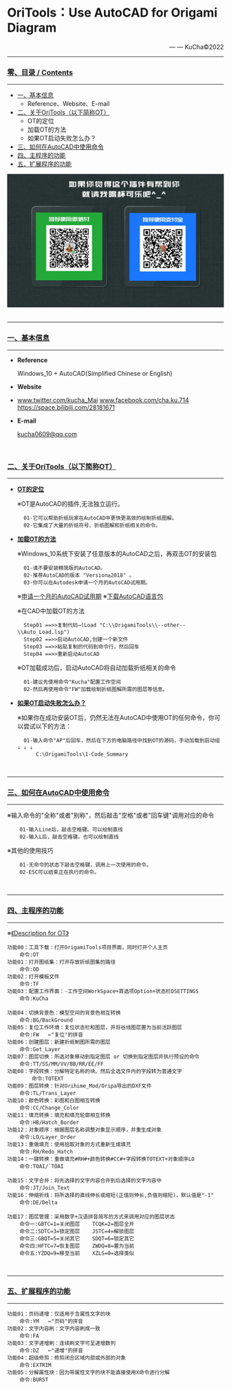 # OriTools：Use AutoCAD for Origami Diagram
<p align="right"> — — KuCha©2022</p>

---------------------------------------------------------------------------------------------------------------
### [零、目录 / Contents](#零目录--contents)  
---------------------------------------------------------------------------------------------------------------
- [一、基本信息](#一基本信息)  
  - Reference、Website、E-mail
- [二、关于OriTools（以下简称OT）](#二关于oritools以下简称ot)  
  - OT的定位
  - 加载OT的方法
  - 如果OT启动失败怎么办？
- [三、如何在AutoCAD中使用命令](#三如何在autocad中使用命令)  
- [四、主程序的功能](#四主程序的功能)  
- [五、扩展程序的功能](#五扩展程序的功能)  

<div align=center><img src="https://github.com/kucha0609/AutoCAD-Origami-Diagram/blob/master/--Info--/Sponsorship.jpg" width="800"/></div>


<br>

--------------------------------------------------------------------------------------------------------------
### [一、基本信息](#零目录--contents)  
---------------------------------------------------------------------------------------------------------------
- **Reference**

	Windows_10 + AutoCAD(Simplified Chinese or English) 

- **Website**
- 
	www.twitter.com/kucha_Mai
	www.facebook.com/cha.ku.714
	https://space.bilibili.com/28181671

- **E-mail**

	kucha0609@qq.com
	

<br>

### [二、关于OriTools（以下简称OT）](#零目录--contents)  
---------------------------------------------------------------------------------------------------------------
- [**OT的定位**](#二关于oritools以下简称ot)  

	※OT是AutoCAD的插件,无法独立运行。
	
		01-它可以帮助折纸玩家在AutoCAD中更快更高效的绘制折纸图解。
		02-它集成了大量的折纸符号、折纸图解和折纸相关的命令。


	
- [**加载OT的方法**](#二关于oritools以下简称ot)  


	※Windows_10系统下安装了任意版本的AutoCAD之后，再双击OT的安装包

		01-请不要安装精简版的AutoCAD。
		02-推荐AutoCAD的版本 "Version≥2018" 。
		03-你可以在Autodesk申请一个月的AutoCAD试用期。
	
	※[申请一个月的AutoCAD试用期](https://knowledge.autodesk.com/zh-hans/support/autocad/learn-explore/caas/CloudHelp/cloudhelp/CHS/Autodesk-Installation/files/install-workflow-to-download-product-software-htm.html)
	※[下载AutoCAD语言包](https://knowledge.autodesk.com/zh-hans/support/autocad/troubleshooting/caas/downloads/downloads/CHS/content/autocad-language-packs.html?us_oa=akn-us&us_si=8c0dd5c0-bcc4-4d73-8de9-58e1f2d19cac&us_st=autocad%20%E8%AF%AD%E8%A8%80%E5%8C%85)
	
	※在CAD中加载OT的方法

		Step01 ==>>复制代码→(Load "C:\\OrigamiTools\\--other--\\Auto_Load.lsp")
		Step02 ==>>启动AutoCAD,创建一个新文件
		Step03 ==>>粘贴复制的代码到命令行，然后回车
		Step04 ==>>重新启动AutoCAD
		
	※OT加载成功后，启动AutoCAD将自动加载折纸相关的命令

		01-建议先使用命令"Kucha"配置工作空间
		02-然后再使用命令"FW"加载绘制折纸图解所需的图层等信息。
		
- [**如果OT启动失败怎么办？**](#二关于oritools以下简称ot)  

	※如果你在成功安装OT后，仍然无法在AutoCAD中使用OT的任何命令，你可以尝试以下的方法：

		01-输入命令"AP"后回车，然后在下方的电脑路径中找到OT的源码，手动加载到启动组 ↓ ↓ ↓
		    C:\OrigamiTools\1-Code_Summary


<br>

--------------------------------------------------------------------------------------------------------------
### [三、如何在AutoCAD中使用命令](#零目录--contents)  
---------------------------------------------------------------------------------------------------------------
※输入命令的"全称"或者"别称"，然后敲击"空格"或者"回车键"调用对应的命令  

		01-输入Line后，敲击空格键。可以绘制直线
		02-输入L后，敲击空格键。也可以绘制直线
		
※其他的使用技巧  

		01-无命令的状态下敲击空格键，调用上一次使用的命令。
		02-ESC可以结束正在执行的命令。


<br>

--------------------------------------------------------------------------------------------------------------
### [四、主程序的功能](#零目录--contents)  
--------------------------------------------------------------------------------------------------------------
※[《Description for OT》](https://github.com/kucha0609/AutoCAD-Origami-Diagram/blob/master/--Info--/%E3%80%8ADescription%20for%20OT%E3%80%8B.pdf)

	功能00：工具下载：打开OrigamiTools项目界面，同时打开个人主页
		命令:OT
	功能01：打开图纸集：打开存放折纸图集的路径
		命令:OD    
	功能02：打开模板文件
		命令:TF  
	功能03：配置工作界面：-工作空间WorkSpace+首选项Option+状态栏DSETTINGS
		命令:KuCha

	功能04：切换背景色：模型空间的背景色相互转换
		命令:BG/BackGround
	功能05：复位工作环境：复位状态栏和图层，并将谷线图层置为当前活跃图层
		命令:FW   ←"复位"的拼音
	功能06：创建图层：新建折纸制图所需的图层
		命令:Get_Layer
	功能07：图层切换：所选对象移动到指定图层 or 切换到指定图层并执行预设的命令
		命令:TT/SS/MM/VV/BB/RR/EE/FF 
	功能08：字段转换：分解特定名称的块。然后全选文件内的字段转为普通文字
	        命令:TOTEXT
	功能09：图层转换：针对Orihime_Mod/Oripa导出的DXF文件
		命令:TL/Trans_Layer
	功能10：颜色转换：彩图和白图相互转换
		命令:CC/Change_Color 
	功能11：填充转换：填充和填充轮廓相互转换
		命令:HB/Hatch_Border
	功能12：对象顺序：根据图层名称调整对象显示顺序，并重生成对象
		命令:LO/Layer_Order
	功能13：重做填充：使用拾取对象的方式重新生成填充
		命令:RH/Redo_Hatch
	功能14：一键转换：重做填充#RH#+颜色转换#CC#+字段转换TOTEXT+对象顺序LO
		命令:TOAI/`TOAI 

	功能15：文字合并：将先选择的文字内容合并到后选择的文字内容中
		命令:JT/Join_Text 
	功能16：伸缩折线：将所选择的直线伸长或缩短(正值则伸长,负值则缩短)，默认值是"-1"
		命令:DE/Delta
		
	功能17：图层管理：采用数字+汉语拼音简写的方式来调用对应的图层状态
		命令一:GBTC=1=关闭图层    TCQK=2=图层全开
		命令二:SDTC=3=锁定图层    JSTC=4=解锁图层
		命令三:GBQT=5=关闭其它    SDQT=6=锁定其它
		命令四:HFTC=7=恢复图层    ZWDQ=8=置为当前
		命令五:YZDQ=9=移至当前    XZLS=0=选择类似

<br>

--------------------------------------------------------------------------------------------------------------
### [五、扩展程序的功能](#零目录--contents)  
---------------------------------------------------------------------------------------------------------------

	功能01：页码递增：仅适用于含属性文字的块
		命令:YM   ←"页码"的拼音
  	功能02：文字内容刷：文字内容刷成一致
		命令:FA   
  	功能03：文字递增刷：连续刷文字可呈递增数列
		命令:DZ   ←"递增"的拼音   
  	功能04：超级修剪：修剪闭合区域内部或外部的对象
		命令:EXTRIM   
  	功能05：分解属性块：因为带属性文字的块不能直接使用X命令进行分解
		命令:BURST
		

